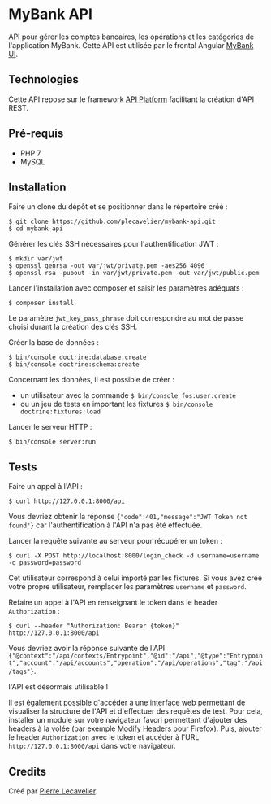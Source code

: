 MyBank API
==========

API pour gérer les comptes bancaires, les opérations et les catégories de l'application MyBank.
Cette API est utilisée par le frontal Angular [MyBank UI][1].

Technologies
------------

Cette API repose sur le framework [API Platform][2] facilitant la création d'API REST.

Pré-requis
----------

* PHP 7
* MySQL

Installation
------------

Faire un clone du dépôt et se positionner dans le répertoire créé :

    $ git clone https://github.com/plecavelier/mybank-api.git
    $ cd mybank-api

Générer les clés SSH nécessaires pour l'authentification JWT :

    $ mkdir var/jwt
    $ openssl genrsa -out var/jwt/private.pem -aes256 4096
    $ openssl rsa -pubout -in var/jwt/private.pem -out var/jwt/public.pem

Lancer l'installation avec composer et saisir les paramètres adéquats :

    $ composer install

Le paramètre `jwt_key_pass_phrase` doit correspondre au mot de passe choisi durant la création des clés SSH.

Créer la base de données :

    $ bin/console doctrine:database:create
    $ bin/console doctrine:schema:create

Concernant les données, il est possible de créer :
* un utilisateur avec la commande `$ bin/console fos:user:create`
* ou un jeu de tests en important les fixtures `$ bin/console doctrine:fixtures:load`

Lancer le serveur HTTP :

    $ bin/console server:run

Tests
-----

Faire un appel à l'API :

    $ curl http://127.0.0.1:8000/api

Vous devriez obtenir la réponse `{"code":401,"message":"JWT Token not found"}` car l'authentification à l'API n'a pas été effectuée.

Lancer la requête suivante au serveur pour récupérer un token :

    $ curl -X POST http://localhost:8000/login_check -d username=username -d password=password

Cet utilisateur correspond à celui importé par les fixtures.
Si vous avez créé votre propre utilisateur, remplacer les paramètres `username` et `password`.

Refaire un appel à l'API en renseignant le token dans le header `Authorization` :

    $ curl --header "Authorization: Bearer {token}" http://127.0.0.1:8000/api

Vous devriez avoir la réponse suivante de l'API `{"@context":"/api/contexts/Entrypoint","@id":"/api","@type":"Entrypoint","account":"/api/accounts","operation":"/api/operations","tag":"/api/tags"}`.

l'API est désormais utilisable !

Il est également possible d'accéder à une interface web permettant de visualiser la structure de l'API et d'effectuer des requêtes de test.
Pour cela, installer un module sur votre navigateur favori permettant d'ajouter des headers à la volée (par exemple [Modify Headers][3] pour Firefox).
Puis, ajouter le header `Authorization` avec le token et accéder à l'URL `http://127.0.0.1:8000/api` dans votre navigateur.

Credits
-------

Créé par [Pierre Lecavelier][3]. 

[1]:  https://github.com/plecavelier/mybank-ui.git
[2]:  https://api-platform.com/
[3]:  http://pierre.crashdump.net
